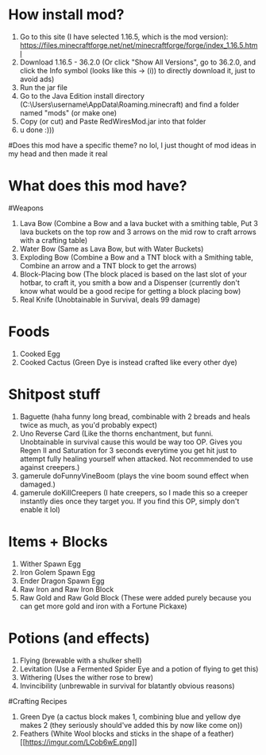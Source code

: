 # How install mod?
1. Go to this site (I have selected 1.16.5, which is the mod version): https://files.minecraftforge.net/net/minecraftforge/forge/index_1.16.5.html
2. Download 1.16.5 - 36.2.0 (Or click "Show All Versions", go to 36.2.0, and click the Info symbol (looks like this -> (i)) to directly download it, just to avoid ads)
3. Run the jar file
4. Go to the Java Edition install directory (C:\Users\username\AppData\Roaming\.minecraft) and find a folder named "mods" (or make one)
5. Copy (or cut) and Paste RedWiresMod.jar into that folder
6. u done :)))

#Does this mod have a specific theme?
no lol, I just thought of mod ideas in my head and then made it real

# What does this mod have?

#Weapons
1. Lava Bow (Combine a Bow and a lava bucket with a smithing table, Put 3 lava buckets on the top row and 3 arrows on the mid row to craft arrows with a crafting table)
2. Water Bow (Same as Lava Bow, but with Water Buckets)
3. Exploding Bow (Combine a Bow and a TNT block with a Smithing table, Combine an arrow and a TNT block to get the arrows)
4. Block-Placing bow (The block placed is based on the last slot of your hotbar, to craft it, you smith a bow and a Dispenser (currently don't know what would be a good recipe for getting a block placing bow)
5. Real Knife (Unobtainable in Survival, deals 99 damage)

# Foods
1. Cooked Egg
2. Cooked Cactus (Green Dye is instead crafted like every other dye)

# Shitpost stuff
1. Baguette (haha funny long bread, combinable with 2 breads and heals twice as much, as you'd probably expect)
2. Uno Reverse Card (Like the thorns enchantment, but funni. Unobtainable in survival cause this would be way too OP. Gives you Regen II and Saturation for 3 seconds everytime you get hit just to attempt fully healing yourself when attacked. Not recommended to use against creepers.)
3. gamerule doFunnyVineBoom (plays the vine boom sound effect when damaged.)
4. gamerule doKillCreepers (I hate creepers, so I made this so a creeper instantly dies once they target you. If you find this OP, simply don't enable it lol)

# Items + Blocks
1. Wither Spawn Egg
2. Iron Golem Spawn Egg
3. Ender Dragon Spawn Egg
4. Raw Iron and Raw Iron Block
5. Raw Gold and Raw Gold Block (These were added purely because you can get more gold and iron with a Fortune Pickaxe)

# Potions (and effects)
1. Flying (brewable with a shulker shell)
2. Levitation (Use a Fermented Spider Eye and a potion of flying to get this)
3. Withering (Uses the wither rose to brew)
4. Invincibility (unbrewable in survival for blatantly obvious reasons)

#Crafting Recipes
1. Green Dye (a cactus block makes 1, combining blue and yellow dye makes 2 (they seriously should've added this by now like come on))
2. Feathers (White Wool blocks and sticks in the shape of a feather) [[https://imgur.com/LCob6wE.png]]
